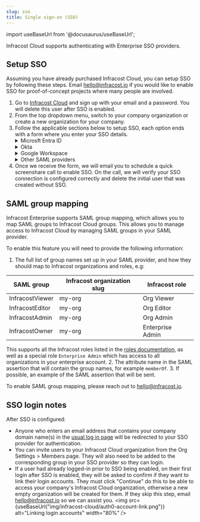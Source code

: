 ```yaml
---
slug: sso
title: Single sign-on (SSO)
---
```


import useBaseUrl from '@docusaurus/useBaseUrl';

Infracost Cloud supports authenticating with Enterprise SSO providers.

## Setup SSO

Assuming you have already purchased Infracost Cloud, you can setup SSO by following these steps. Email [hello@infracost.io](mailto:hello@infracost.io) if you would like to enable SSO for proof-of-concept projects where many people are involved.
1. Go to [Infracost Cloud](https://dashboard.infracost.io) and sign up with your email and a password. You will delete this user after SSO is enabled.
2. From the top dropdown menu, switch to your company organization or create a new organization for your company.
3. Follow the applicable sections below to setup SSO, each option ends with a form where you enter your SSO details.
    <details>
      <summary>Microsft Entra ID</summary>
      <ol style={{'list-style-type': 'decimal'}}>
        <li>In the <a href="https://dashboard.infracost.io" target="_blank" rel="noopener noreferrer">Infracost Cloud
            dashboard</a> go to <code>Org Settings</code> and copy your <code>Org ID</code>. You will need to
          provide this to Infracost in a future step.</li>
        <li>Login to the <a href="https://portal.azure.com" target="_blank" rel="noopener noreferrer">Azure portal</a>
        </li>
        <li>Go to <code>Microsoft Entra ID &gt; Enterprise applications</code></li>
        <li>Click <code>New application</code></li>
        <li>Click <code>Create your own application</code></li>
        <li>For the name enter <code>Infracost Cloud</code></li>
        <li>Make sure 'Integrate any other application you don't find in the gallery (Non-gallery)' is selected.</li>
        <li>On the left select <code>Single sign-on</code> and select <code>SAML</code></li>
        <li>Click <code>Edit</code> in the Basic SAML Configuration section.</li>
        <li>Click <code>Add identifier</code> and enter <code>urn:auth0:infracost:&lt;YOUR INFRACOST ORG ID&gt;</code></li>
        <li>Click <code>Add reply URL</code> and enter <code>https://login.infracost.io/login/callback?connection=&lt;YOUR INFRACOST ORG ID&gt;</code></li>
        <li>Click <code>Save</code></li>
        <li>Download 'Certificate (Base64)'. You will need to provide this to Infracost in a future step.</li>
        <li>Copy the 'Login URL'. You will need to provide this to Infracost in the next step.</li>
        <li>Fill out the <a href="https://forms.gle/W9Hjm8xBgqQEtnwd7" target="_blank" rel="noopener noreferrer">SSO
            setup form here</a>, providing the Login URL, certificate and the domains you want
          enabled for SSO.</li>
      </ol>
    </details>
    <details>
      <summary>Okta</summary>
      <ol style={{'list-style-type': 'decimal'}}>
        <li>In the <a href="https://dashboard.infracost.io" target="_blank" rel="noopener noreferrer">Infracost Cloud
            dashboard</a> go to <code>Org Settings</code> and copy your <code>Org ID</code>. You will need to
          provide this to Infracost in a future step.</li>
        <li>Login to the Okta Admin dashboard</li>
        <li>Go to <code>Applications &gt; Applications</code></li>
        <li>Click <code>Create App Integration</code></li>
        <li>Select <code>SAML 2.0</code> and click Next.</li>
        <li>For the App name enter <code>Infracost Cloud</code> and click Next.</li>
        <li>For Single sign on URL enter
          <code>https://login.infracost.io/login/callback?connection=&lt;YOUR INFRACOST ORG ID&gt;</code>
        </li>
        <li>For the Audience URL (SP Entity ID) enter <code>urn:auth0:infracost:&lt;YOUR INFRACOST ORG ID&gt;</code><img
            loading="lazy" src="/docs/img/sso/okta-saml-settings.png" alt="Okta Attribute Statements form"
            class="img_ev3q" /></li>
        <li>Add the following for the Attribute Statements section and click Next.<img loading="lazy"
            src="/docs/img/sso/okta-attribute-statements.png" alt="Okta Attribute Statements form" class="img_ev3q" /></li>
        <li>Choose 'I'm an Okta customer adding an internal app' and click Finish</li>
        <li>In the Sign on tab, scroll down to the SAML Signing Certificates section. On the right-hand side click the
          button to View SAML setup instructions.</li>
        <li>Copy the Identity Provider Single Sign-On URL and download the certificate.</li>
        <li>Fill out the <a href="https://forms.gle/W9Hjm8xBgqQEtnwd7" target="_blank" rel="noopener noreferrer">SSO
            setup form here</a>, providing the Identity Provider Single Sign-On URL, certificate and the domain you
          want enabled for SSO.</li>
        <li>In the Okta Admin dashboard assign any users to the Infracost Cloud app. You can also add an Infracost
          button to your SSO portal as we support IdP-Initiated logins from Okta too.</li>
      </ol>
    </details>
    <details>
      <summary>Google Workspace</summary>
      <ol style={{'list-style-type': 'decimal'}}>
        <li>In the <a href="https://dashboard.infracost.io" target="_blank" rel="noopener noreferrer">Infracost Cloud
            dashboard</a> go to <code>Org Settings</code> and copy your <code>Org ID</code>. You will need this when
          setting up the SAML app in Google Workspace.</li>
        <li>Login to <a href="https://admin.google.com" target="_blank" rel="noopener noreferrer">Google Workspace
            admin</a></li>
        <li>Go to <code>Apps &gt; Web and mobile apps</code></li>
        <li>Click <code>Add app &gt; Add custom SAML app</code></li>
        <li>For the App name enter <code>Infracost Cloud</code></li>
        <li>Copy the SSO URL and download the Certificate. You will need to supply these to Infracost in a future step.
          Click Continue.</li>
        <li>In the ACS URL enter:
          <code>https://login.infracost.io/login/callback?connection=&lt;YOUR INFRACOST ORG ID&gt;</code>
        </li>
        <li>In the Entity ID enter: <code>urn:auth0:infracost:&lt;YOUR INFRACOST ORG ID&gt;</code></li>
        <li>Tick <code>Signed response</code></li>
        <li>For Name ID format choose <code>UNSPECIFIED</code> and for Name ID choose
          <code>Basic Information &gt; Primary email</code>. The form should look like the following:<img loading="lazy"
            src="/docs/img/sso/google-workspace-service-provider.png" alt="Google Workspace Service Provider form"
            class="img_ev3q" />
        </li>
        <li>Click Continue</li>
        <li>Add the following Attributes and click Finish:<img loading="lazy"
            src="/docs/img/sso/google-workspace-attributes.png" alt="Google Workspace Service Provider form"
            class="img_ev3q" /></li>
        <li>Fill out the <a href="https://forms.gle/W9Hjm8xBgqQEtnwd7" target="_blank" rel="noopener noreferrer">SSO
            setup form here</a>, providing the SSO URL, Certificate and the domain you want enabled for SSO.</li>
      </ol>
    </details>
    <details>
      <summary>Other SAML providers</summary>
      <ol style={{'list-style-type': 'decimal'}}>
        <li>In the <a href="https://dashboard.infracost.io" target="_blank" rel="noopener noreferrer">Infracost Cloud
            dashboard</a> go to <code>Org Settings</code> and copy your <code>Org ID</code>. You will need to
          provide this in the next step.</li>
        <li>Fill out the <a href="https://forms.gle/W9Hjm8xBgqQEtnwd7" target="_blank" rel="noopener noreferrer">SSO
            setup form here</a>, providing the SSO URL, certificate and the domain you want enabled for SSO.</li>
      </ol>
    </details>
4. Once we receive the form, we will email you to schedule a quick screenshare call to enable SSO. On the call, we will verify your SSO connection is configured correctly and delete the initial user that was created without SSO.

## SAML group mapping

Infracost Enterprise supports SAML group mapping, which allows you to map SAML groups to Infracost Cloud groups. This allows you to manage access to Infracost Cloud by managing SAML groups in your SAML provider.

To enable this feature you will need to provide the following information:
1. The full list of group names set up in your SAML provider, and how they should map to Infracost organizations and roles, e.g:

  | SAML group | Infracost organization slug | Infracost role |
  |------------|-----------------------------|----------------|
  | InfracostViewer | my-org | Org Viewer |
  | InfracostEditor | my-org | Org Editor |
  | InfracostAdmin | my-org | Org Admin |
  | InfracostOwner | my-org | Enterprise Admin |

  This supports all the Infracost roles listed in the [roles documentation](/docs/infracost_cloud/key_concepts/#team-management), as well as a special role `Enterprise Admin` which has access to all organizations in your enterprise account.
2. The attribute name in the SAML assertion that will contain the group names, for example `memberOf`.
3. If possible, an example of the SAML assertion that will be sent.

To enable SAML group mapping, please reach out to [hello@infracost.io](mailto:hello@infracost.io).

## SSO login notes

After SSO is configured:
- Anyone who enters an email address that contains your company domain name(s) in the [usual log in page](https://dashboard.infracost.io) will be redirected to your SSO provider for authentication.
- You can invite users to your Infracost Cloud organization from the Org Settings > Members page. They will also need to be added to the corresponding group in your SSO provider so they can login.
- If a user had already logged-in prior to SSO being enabled, on their first login after SSO is enabled, they will be asked to confirm if they want to link their login accounts. They must click "Continue" do this to be able to access your company's Infracost Cloud organization, otherwise a new empty organization will be created for them. If they skip this step, email [hello@infracost.io](mailto:hello@infracost.io) so we can assist you.
    <img src={useBaseUrl("img/infracost-cloud/auth0-account-link.png")} alt="Linking login accounts" width="80%" />
